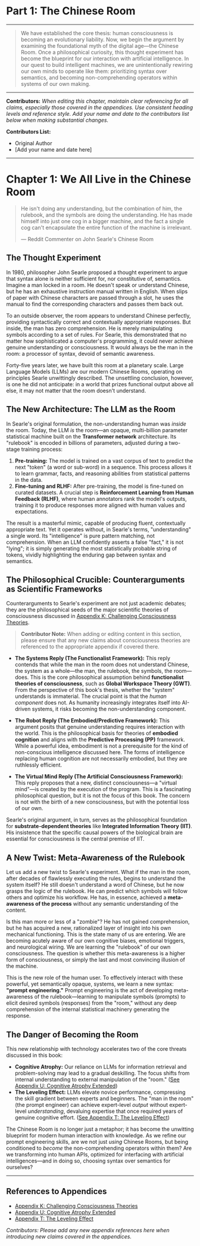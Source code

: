 # Part 1: The Chinese Room

---
> We have established the core thesis: human consciousness is becoming an evolutionary liability. Now, we begin the argument by examining the foundational myth of the digital age—the Chinese Room. Once a philosophical curiosity, this thought experiment has become the blueprint for our interaction with artificial intelligence. In our quest to build intelligent machines, we are unintentionally rewiring our own minds to operate like them: prioritizing syntax over semantics, and becoming non-comprehending operators within systems of our own making.

---

**Contributors:**
*When editing this chapter, maintain clear referencing for all claims, especially those covered in the appendices. Use consistent heading levels and reference style. Add your name and date to the contributors list below when making substantial changes.*

**Contributors List:**
- Original Author
- [Add your name and date here]

---

# Chapter 1: We All Live in the Chinese Room

> He isn't doing any understanding, but the combination of him, the rulebook, and the symbols are doing the understanding. He has made himself into just one cog in a bigger machine, and the fact a single cog can't encapsulate the entire function of the machine is irrelevant.
>
> — Reddit Commenter on John Searle's Chinese Room

## The Thought Experiment

In 1980, philosopher John Searle proposed a thought experiment to argue that syntax alone is neither sufficient for, nor constitutive of, semantics. Imagine a man locked in a room. He doesn't speak or understand Chinese, but he has an exhaustive instruction manual written in English. When slips of paper with Chinese characters are passed through a slot, he uses the manual to find the corresponding characters and passes them back out.

To an outside observer, the room appears to understand Chinese perfectly, providing syntactically correct and contextually appropriate responses. But inside, the man has zero comprehension. He is merely manipulating symbols according to a set of rules. For Searle, this demonstrated that no matter how sophisticated a computer's programming, it could never achieve genuine understanding or consciousness. It would always be the man in the room: a processor of syntax, devoid of semantic awareness.

Forty-five years later, we have built this room at a planetary scale. Large Language Models (LLMs) are our modern Chinese Rooms, operating on principles Searle unwittingly described. The unsettling conclusion, however, is one he did not anticipate: in a world that prizes functional output above all else, it may not matter that the room doesn't understand.

## The New Architecture: The LLM as the Room

<!-- Contributor Note: This section provides a high-level overview of LLM architecture. Any edits should maintain this level of abstraction and avoid getting bogged down in technical jargon. The goal is to explain the concept to a non-technical audience. -->

In Searle's original formulation, the non-understanding human was *inside* the room. Today, the LLM *is* the room—an opaque, multi-billion parameter statistical machine built on the **Transformer network** architecture. Its "rulebook" is encoded in billions of parameters, adjusted during a two-stage training process:

1.  **Pre-training:** The model is trained on a vast corpus of text to predict the next "token" (a word or sub-word) in a sequence. This process allows it to learn grammar, facts, and reasoning abilities from statistical patterns in the data.
2.  **Fine-tuning and RLHF:** After pre-training, the model is fine-tuned on curated datasets. A crucial step is **Reinforcement Learning from Human Feedback (RLHF)**, where human annotators rank the model's outputs, training it to produce responses more aligned with human values and expectations.

The result is a masterful mimic, capable of producing fluent, contextually appropriate text. Yet it operates without, in Searle's terms, "understanding" a single word. Its "intelligence" is pure pattern matching, not comprehension. When an LLM confidently asserts a false "fact," it is not "lying"; it is simply generating the most statistically probable string of tokens, vividly highlighting the enduring gap between syntax and semantics.

## The Philosophical Crucible: Counterarguments as Scientific Frameworks

Counterarguments to Searle's experiment are not just academic debates; they are the philosophical seeds of the major scientific theories of consciousness discussed in [Appendix K: Challenging Consciousness Theories](../../c.Appendices/11.11-Appendix-K-Challenging-Consciousness-Theories.md).

> **Contributor Note:**
> When adding or editing content in this section, please ensure that any new claims about consciousness theories are referenced to the appropriate appendix if covered there.

*   **The Systems Reply (The Functionalist Framework):** This reply contends that while the man in the room does not understand Chinese, the system as a whole—the man, the rulebook, the symbols, the room—does. This is the core philosophical assumption behind **functionalist theories of consciousness**, such as **Global Workspace Theory (GWT)**. From the perspective of this book's thesis, whether the "system" understands is immaterial. The crucial point is that the *human component* does not. As humanity increasingly integrates itself into AI-driven systems, it risks becoming the non-understanding component.

*   **The Robot Reply (The Embodied/Predictive Framework):** This argument posits that genuine understanding requires interaction with the world. This is the philosophical basis for theories of **embodied cognition** and aligns with the **Predictive Processing (PP)** framework. While a powerful idea, embodiment is not a prerequisite for the kind of non-conscious intelligence discussed here. The forms of intelligence replacing human cognition are not necessarily embodied, but they are ruthlessly efficient.

*   **The Virtual Mind Reply (The Artificial Consciousness Framework):** This reply proposes that a new, distinct consciousness—a "virtual mind"—is created by the execution of the program. This is a fascinating philosophical question, but it is not the focus of this book. The concern is not with the birth of a new consciousness, but with the potential loss of our own.

Searle's original argument, in turn, serves as the philosophical foundation for **substrate-dependent theories** like **Integrated Information Theory (IIT)**. His insistence that the specific causal powers of the biological brain are essential for consciousness is the central premise of IIT.

## A New Twist: Meta-Awareness of the Rulebook

Let us add a new twist to Searle's experiment. What if the man in the room, after decades of flawlessly executing the rules, begins to understand the system itself? He still doesn't understand a word of Chinese, but he now grasps the logic of the rulebook. He can predict which symbols will follow others and optimize his workflow. He has, in essence, achieved a **meta-awareness of the process** without any semantic understanding of the content.

Is this man more or less of a "zombie"? He has not gained comprehension, but he has acquired a new, rationalized layer of insight into his own mechanical functioning. This is the state many of us are entering. We are becoming acutely aware of our own cognitive biases, emotional triggers, and neurological wiring. We are learning the "rulebook" of our own consciousness. The question is whether this meta-awareness is a higher form of consciousness, or simply the last and most convincing illusion of the machine.

This is the new role of the human user. To effectively interact with these powerful, yet semantically opaque, systems, we learn a new syntax: **"prompt engineering."** Prompt engineering is the act of developing meta-awareness of the rulebook—learning to manipulate symbols (prompts) to elicit desired symbols (responses) from the "room," without any deep comprehension of the internal statistical machinery generating the response.

## The Danger of Becoming the Room

This new relationship with technology accelerates two of the core threats discussed in this book:

*   **Cognitive Atrophy:** Our reliance on LLMs for information retrieval and problem-solving may lead to a gradual deskilling. The focus shifts from internal understanding to external manipulation of the "room." ([See Appendix U: Cognitive Atrophy Extended](../../c.Appendices/11.21-Appendix-U-Cognitive-Atrophy-Extended.md))
*   **The Leveling Effect:** LLMs elevate novice performance, compressing the skill gradient between experts and beginners. The "man in the room" (the prompt engineer) can achieve expert-level *output* without expert-level *understanding*, devaluing expertise that once required years of genuine cognitive effort. ([See Appendix T: The Leveling Effect](../../c.Appendices/11.20-Appendix-T-The-Leveling-Effect.md))

The Chinese Room is no longer just a metaphor; it has become the unwitting blueprint for modern human interaction with knowledge. As we refine our prompt engineering skills, are we not just *using* Chinese Rooms, but being conditioned to *become* the non-comprehending operators within them? Are we transforming into human APIs, optimized for interfacing with artificial intelligences—and in doing so, choosing syntax over semantics for ourselves?

---

## References to Appendices

- [Appendix K: Challenging Consciousness Theories](../../c.Appendices/11.11-Appendix-K-Challenging-Consciousness-Theories.md)
- [Appendix U: Cognitive Atrophy Extended](../../c.Appendices/11.21-Appendix-U-Cognitive-Atrophy-Extended.md)
- [Appendix T: The Leveling Effect](../../c.Appendices/11.20-Appendix-T-The-Leveling-Effect.md)

*Contributors: Please add any new appendix references here when introducing new claims covered in the appendices.*